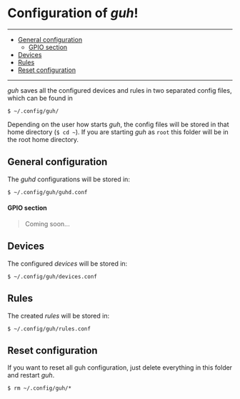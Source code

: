 # Configuration of *guh*!
--------------------------------------------
* [General configuration](https://github.com/guh/guh/wiki/Configuration#general-configuration)
    * [GPIO section](https://github.com/guh/guh/wiki/Configuration#gpio-section)
* [Devices](https://github.com/guh/guh/wiki/Configuration#devices)
* [Rules](https://github.com/guh/guh/wiki/Configuration#rules)
* [Reset configuration](https://github.com/guh/guh/wiki/Configuration#reset-configuration)

--------------------------------------------

*guh* saves all the configured devices and rules in two separated config files, which can be found in

    $ ~/.config/guh/

Depending on the user how starts *guh*, the config files will be stored in that home directory (`$ cd ~`). If you are starting *guh* as `root` this folder will be in the root home directory. 

    
## General configuration

The *guhd* configurations will be stored in:

    $ ~/.config/guh/guhd.conf

#### GPIO section

> Coming soon...

## Devices
    
The configured *devices* will be stored in:

    $ ~/.config/guh/devices.conf

## Rules

The created *rules* will be stored in:

    $ ~/.config/guh/rules.conf

## Reset configuration

If you want to reset all guh configuration, just delete everything in this folder and restart *guh*.

    $ rm ~/.config/guh/*
    

